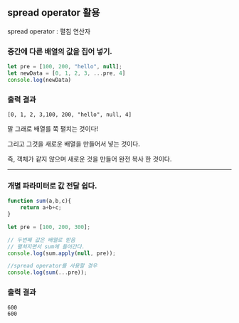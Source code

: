 ## spread operator 활용

spread operator : 펼침 연산자

### 중간에 다른 배열의 값을 집어 넣기.

```javascript
let pre = [100, 200, "hello", null];
let newData = [0, 1, 2, 3, ...pre, 4]
console.log(newData)
```

### 출력 결과

~~~
[0, 1, 2, 3,100, 200, "hello", null, 4]
~~~

말 그래로 배열를 쭉 펼치는 것이다!

그리고 그것을 새로운 배열을 만들어서 넣는 것이다.

즉, 객체가 같지 않으며 새로운 것을 만들어 완전 복사 한 것이다.

---

### 개별 파라미터로 값 전달 쉽다.

```javascript
function sum(a,b,c){
    return a+b+c;
}

let pre = [100, 200, 300];

// 두번째 값은 배열로 받음
// 펼쳐지면서 sum에 들어간다.
console.log(sum.apply(null, pre));

//spread operator를 사용할 경우
console.log(sum(...pre));
```

### 출력 결과

~~~
600
600
~~~